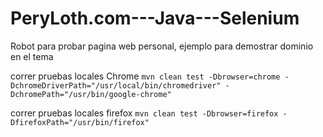 # PeryLoth.com---Java---Selenium
Robot para probar pagina web personal, ejemplo para demostrar dominio en el tema

correr pruebas locales Chrome
`mvn clean test -Dbrowser=chrome -DchromeDriverPath="/usr/local/bin/chromedriver" -DchromePath="/usr/bin/google-chrome"`

correr pruebas locales firefox
`mvn clean test -Dbrowser=firefox -DfirefoxPath="/usr/bin/firefox"`